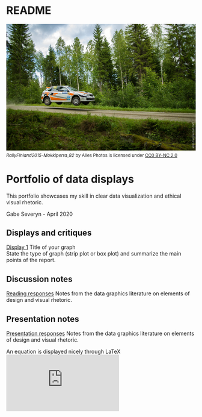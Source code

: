 README
================

![](resources/rally-scaled.jpg) <small> <br>
<i>RallyFinland2015-Mokkiperra\_82</i> by Alles Photos is licensed under
<a href="https://creativecommons.org/licenses/by-nc/2.0/">CC0 BY-NC
2.0</a> <br> </small>

# Portfolio of data displays

This portfolio showcases my skill in clear data visualization and
ethical visual rhetoric.

Gabe Severyn - April 2020

## Displays and critiques

[Display 1](reports/d1-temp.md) Title of your graph  
State the type of graph (strip plot or box plot) and summarize the main
points of the report.

## Discussion notes

[Reading responses](reports/reading-responses.md) Notes from the data
graphics literature on elements of design and visual rhetoric.

## Presentation notes

[Presentation responses](reports/presentation-prompts.md) Notes from the
data graphics literature on elements of design and visual rhetoric.

An equation is displayed nicely through LaTeX   
![
x^2 + y^2 = r^2
](https://latex.codecogs.com/png.latex?%0Ax%5E2%20%2B%20y%5E2%20%3D%20r%5E2%0A
"
x^2 + y^2 = r^2
")
